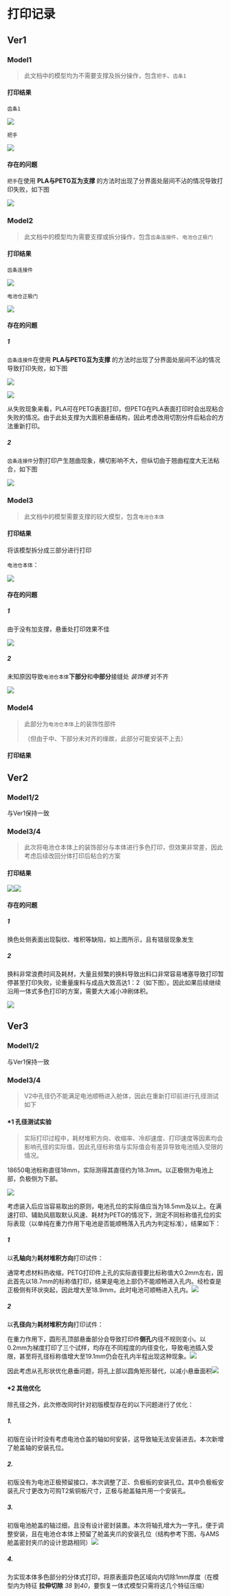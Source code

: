 # 打印记录

## Ver1

### Model1

> 此文档中的模型均为不需要支撑及拆分操作，包含`把手`、`齿条1`

#### 打印结果

 `齿条1`

![](Pics/0.jpg)

`把手`

![](Pics/1.jpg)

#### 存在的问题

`把手`在使用 **PLA与PETG互为支撑** 的方法时出现了分界面处层间不沾的情况导致打印失败，如下图

![](Pics/2.jpg)

### Model2

> 此文档中的模型均为需要支撑或拆分操作，包含`齿条连接件`、`电池仓正极门`

#### 打印结果

`齿条连接件`

![](Pics/6.jpg)

`电池仓正极门`

![](Pics/7.jpg)

#### 存在的问题

##### 1

`齿条连接件`在使用 **PLA与PETG互为支撑** 的方法时出现了分界面处层间不沾的情况导致打印失败，如下图

![](Pics/3.jpg)

![](Pics/4.jpg)

从失败现象来看，PLA可在PETG表面打印，但PETG在PLA表面打印时会出现粘合失败的情况。由于此处支撑为大面积悬垂结构，因此考虑改用切割分件后粘合的方法重新打印。

##### 2

`齿条连接件`分割打印产生翘曲现象，横切影响不大，但纵切由于翘曲程度大无法粘合，如下图

![](Pics/5.jpg)

### Model3

> 此文档中的模型需要支撑的较大模型，包含`电池仓本体`

#### 打印结果

将该模型拆分成三部分进行打印

`电池仓本体`：

![](Pics/8.jpg)

#### 存在的问题

##### 1

由于没有加支撑，悬垂处打印效果不佳

![](Pics/9.jpg)

##### 2

未知原因导致`电池仓本体`**下部分**和**中部分**接缝处 *装饰槽* 对不齐

![](Pics/10.jpg)

### Model4

> 此部分为`电池仓本体`上的装饰性部件
>
> （但由于中、下部分未对齐的缘故，此部分可能安装不上去）

#### 打印结果

## Ver2

### Model1/2

与Ver1保持一致

### Model3/4

> 此次将电池仓本体上的装饰部分与本体进行多色打印，但效果非常差，因此考虑后续改回分体打印后粘合的方案

#### 打印结果

![](Pics/12.jpg)![](Pics/13.jpg)

#### 存在的问题

##### 1

换色处侧表面出现裂纹、堆积等缺陷，如上图所示，且有错层现象发生

##### 2

换料非常浪费时间及耗材，大量且频繁的换料导致出料口非常容易堵塞导致打印暂停甚至打印失败，论重量废料与成品大致高达1：2（如下图）。因此如果后续继续沿用一体式多色打印的方案，需要大大减小冲刷体积。

![](Pics/11.jpg)

## Ver3

### Model1/2

与Ver1保持一致

### Model3/4

> V2中孔径仍不能满足电池顺畅进入舱体，因此在重新打印前进行孔径测试如下

#### *1 孔径测试实验

> 实际打印过程中，耗材堆积方向、收缩率、冷却速度、打印速度等因素均会影响孔径的实际值，因此孔径标称值与实际值会有差异导致电池插入受限的情况。

18650电池标称直径18mm，实际测得其直径约为18.3mm。以正极侧为电池上部，负极侧为下部。

![](Pics/14.jpg)

考虑装入后应当容易取出的原则，电池孔位的实际值应当为18.5mm及以上。在满速打印、辅助风扇取默认风速、耗材为PETG的情况下，测定不同标称值孔位的实际表现（以单纯在重力作用下电池是否能顺畅落入孔内为判定标准），结果如下：

##### 1

以**孔轴向**为**耗材堆积方向**打印试件：

通常考虑材料热收缩，PETG打印件上孔的实际直径要比标称值大0.2mm左右，因此首先以18.7mm的标称值打印，结果是电池上部仍不能顺畅进入孔内。经检查是正极侧有环状突起，因此增大至18.9mm，此时电池可顺畅进入孔内。![](Pics/15.jpg)

##### 2

以**孔径向**为**耗材堆积方向**打印试件：

在重力作用下，圆形孔顶部悬垂部分会导致打印件**侧孔**内径不规则变小。以0.2mm为梯度打印了三个试样，均存在不同程度的内径变化，导致电池插入受限，甚至将孔径标称值增大至19.1mm仍会在孔内半程出现这种现象。![](Pics/16.jpg)

因此考虑从孔形状优化悬垂问题，将孔上部以圆角矩形替代，以减小悬垂面积![](Pics/17.jpg)

#### *2 其他优化

除孔径之外，此次修改同时针对初版模型存在的以下问题进行了优化：

##### 1.

初版在设计时没有考虑电池仓盖的轴如何安装，这导致轴无法安装进去。本次新增了舱盖轴的安装孔位。

##### 2.

初版没有为电池正极预留接口，本次调整了正、负极板的安装孔位。其中负极板安装孔尺寸更改为可购T2紫铜板尺寸，正极与舱盖轴共用一个安装孔。

##### 3.

初版电池舱盖的轴过细，且没有设计密封装置。本次将轴孔增大为一字孔，便于调整安装，且在电池仓本体上预留了舱盖夹爪的安装孔位（结构参考下图，与AMS舱盖密封夹爪的设计思路相同）![](Pics/18.jpg)

##### 4.

为实现本体多色部分的分体式打印，将原表面异色区域向内切除1mm厚度（在模型内为特征 **拉伸切除** *38* 到*40*，要恢复一体式模型只需将这几个特征压缩）

